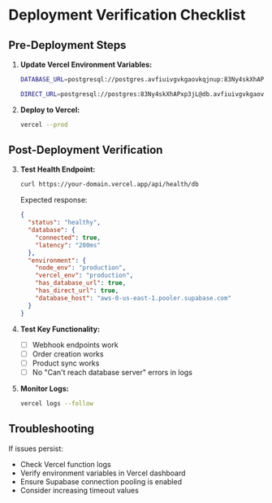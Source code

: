 # Deployment Verification Checklist

## Pre-Deployment Steps

1. **Update Vercel Environment Variables:**

   ```bash
   DATABASE_URL=postgresql://postgres.avfiuivgvkgaovkqjnup:83Ny4skXhAPxp3jL@aws-0-us-east-1.pooler.supabase.com:6543/postgres?pgbouncer=true&connection_limit=1&pool_timeout=20&connect_timeout=15&sslmode=require

   DIRECT_URL=postgresql://postgres:83Ny4skXhAPxp3jL@db.avfiuivgvkgaovkqjnup.supabase.co:5432/postgres?sslmode=require
   ```

2. **Deploy to Vercel:**
   ```bash
   vercel --prod
   ```

## Post-Deployment Verification

3. **Test Health Endpoint:**

   ```bash
   curl https://your-domain.vercel.app/api/health/db
   ```

   Expected response:

   ```json
   {
     "status": "healthy",
     "database": {
       "connected": true,
       "latency": "200ms"
     },
     "environment": {
       "node_env": "production",
       "vercel_env": "production",
       "has_database_url": true,
       "has_direct_url": true,
       "database_host": "aws-0-us-east-1.pooler.supabase.com"
     }
   }
   ```

4. **Test Key Functionality:**
   - [ ] Webhook endpoints work
   - [ ] Order creation works
   - [ ] Product sync works
   - [ ] No "Can't reach database server" errors in logs

5. **Monitor Logs:**
   ```bash
   vercel logs --follow
   ```

## Troubleshooting

If issues persist:

- Check Vercel function logs
- Verify environment variables in Vercel dashboard
- Ensure Supabase connection pooling is enabled
- Consider increasing timeout values
